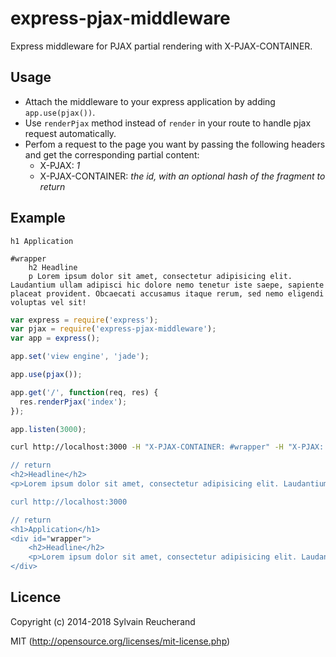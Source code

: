 # express-pjax-middleware

Express middleware for PJAX partial rendering with X-PJAX-CONTAINER.

## Usage

- Attach the middleware to your express application by adding `app.use(pjax())`.
- Use `renderPjax` method instead of `render` in your route to handle pjax request automatically.
- Perfom a request to the page you want by passing the following headers and get the corresponding partial content:
    - X-PJAX: *1*
    - X-PJAX-CONTAINER: *the id, with an optional hash of the fragment to return*

## Example

```jade
h1 Application

#wrapper
    h2 Headline
    p Lorem ipsum dolor sit amet, consectetur adipisicing elit. Laudantium ullam adipisci hic dolore nemo tenetur iste saepe, sapiente placeat provident. Obcaecati accusamus itaque rerum, sed nemo eligendi voluptas vel sit!
```

```javascript
var express = require('express');
var pjax = require('express-pjax-middleware');
var app = express();

app.set('view engine', 'jade');

app.use(pjax());

app.get('/', function(req, res) {
  res.renderPjax('index');
});

app.listen(3000);
```

```bash
curl http://localhost:3000 -H "X-PJAX-CONTAINER: #wrapper" -H "X-PJAX: 1

// return
<h2>Headline</h2>
<p>Lorem ipsum dolor sit amet, consectetur adipisicing elit. Laudantium ullam adipisci hic dolore nemo tenetur iste saepe, sapiente placeat provident. Obcaecati accusamus itaque rerum, sed nemo eligendi voluptas vel sit!</p>

curl http://localhost:3000

// return
<h1>Application</h1>
<div id="wrapper">
    <h2>Headline</h2>
    <p>Lorem ipsum dolor sit amet, consectetur adipisicing elit. Laudantium ullam adipisci hic dolore nemo tenetur iste saepe, sapiente placeat provident. Obcaecati accusamus itaque rerum, sed nemo eligendi voluptas vel sit!</p>
</div>

```

## Licence

Copyright (c) 2014-2018 Sylvain Reucherand

MIT (http://opensource.org/licenses/mit-license.php)
